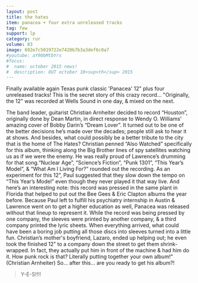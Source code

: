 ```yaml
---
layout: post
title: the hates
item: panacea + four extra unreleased tracks
tag: few
support: lp
category: rur
volume: 83
image: 692e7c5019722e7420b7b3a3def6c0a7
#youtube: aY90bMtbYrs
#focus:
#  name: october 2015 news!
#  description: OUT october 10<sup>th</sup> 2015
---
```


Finally available again Texas punk classic 'Panacea' 12" plus four unreleased tracks! This is the secret story of this crazy record... "Originally, the 12" was recorded at Wells Sound in one day, & mixed on the next.

The band leader, guitarist Christian Arnheiter decided to record “Houston”, originally done by Dean Martin, in direct response to Wendy O. Williams’ amazing cover of Bobby Darin’s “Dream Lover”. It turned out to be one of the better decisions he’s made over the decades; people still ask to hear it at shows. And besides, what could possibly be a better tribute to the city that is the home of The Hates?
Christian penned “Also Watched” specifically for this album, thinking along the Big Brother lines of spy satellites watching us as if we were the enemy. He was really proud of Lawrence’s drumming for that song.“Nuclear Age”, “Science’s Fiction”, “Punk 1301”, “This Year’s Model”, & “What Am I Living For?” rounded out the recording. As an experiment for this 12”, Paul suggested that they slow down the tempo on “This Year’s Model” even though they never played it that way live. And here’s an interesting note: this record was pressed in the same plant in Florida that helped to put out the Bee Gees & Eric Clapton albums the year before.
Because Paul left to fulfill his psychiatry internship in Austin & Lawrence went on to get a higher education as well, Panacea was released without that lineup to represent it. While the record was being pressed by one company, the sleeves were printed by another company, & a third company printed the lyric sheets. When everything arrived, what could have been a boring job putting all those discs into sleeves turned into a little fun. Christian’s mother's boyfriend, Lazaro, ended up helping out; he even took the finished 12” to a company down the street to get them shrink-wrapped. In fact, they actually put him in front of the machine & had him do it. How punk rock is that? Literally putting together your own album!" 
(Christian Arnheiter) 
So... after this... are you ready to get his album?!

> Y-E-S!!!!
